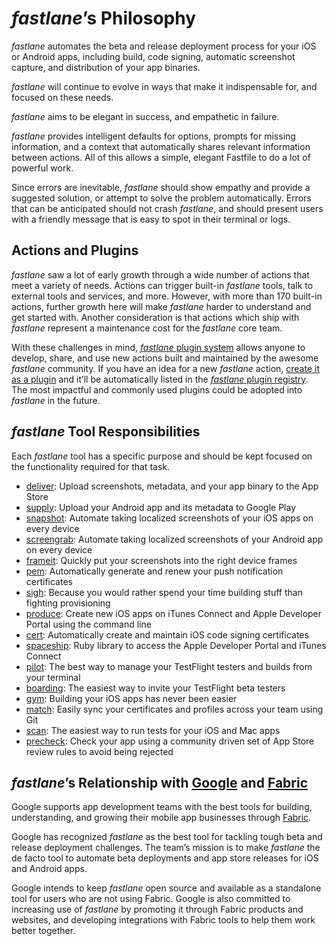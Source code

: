 # _fastlane_’s Philosophy

_fastlane_ automates the beta and release deployment process for your iOS or Android apps, including build, code signing, automatic screenshot capture, and distribution of your app binaries.

_fastlane_ will continue to evolve in ways that make it indispensable for, and focused on these needs.

_fastlane_ aims to be elegant in success, and empathetic in failure.

_fastlane_ provides intelligent defaults for options, prompts for missing information, and a context that automatically shares relevant information between actions. All of this allows a simple, elegant Fastfile to do a lot of powerful work.

Since errors are inevitable, _fastlane_ should show empathy and provide a suggested solution, or attempt to solve the problem automatically. Errors that can be anticipated should not crash _fastlane_, and should present users with a friendly message that is easy to spot in their terminal or logs.

## Actions and Plugins

_fastlane_ saw a lot of early growth through a wide number of actions that meet a variety of needs. Actions can trigger built-in _fastlane_ tools, talk to external tools and services, and more. However, with more than 170 built-in actions, further growth here will make _fastlane_ harder to understand and get started with. Another consideration is that actions which ship with _fastlane_ represent a maintenance cost for the _fastlane_ core team.

With these challenges in mind, [_fastlane_ plugin system](https://fabric.io/blog/introducing-fastlane-plugins/) allows anyone to develop, share, and use new actions built and maintained by the awesome _fastlane_ community. If you have an idea for a new _fastlane_ action, [create it as a plugin](https://docs.fastlane.tools/plugins/create-plugin/) and it’ll be automatically listed in the [_fastlane_ plugin registry](https://docs.fastlane.tools/plugins/available-plugins). The most impactful and commonly used plugins could be adopted into _fastlane_ in the future.

## _fastlane_ Tool Responsibilities

Each _fastlane_ tool has a specific purpose and should be kept focused on the functionality required for that task.

* [deliver](https://docs.fastlane.tools/actions/deliver/): Upload screenshots, metadata, and your app binary to the App Store
* [supply](https://docs.fastlane.tools/actions/supply/): Upload your Android app and its metadata to Google Play
* [snapshot](https://docs.fastlane.tools/actions/snapshot/): Automate taking localized screenshots of your iOS apps on every device
* [screengrab](https://docs.fastlane.tools/actions/screengrab/): Automate taking localized screenshots of your Android app on every device
* [frameit](https://docs.fastlane.tools/actions/frameit/): Quickly put your screenshots into the right device frames
* [pem](https://docs.fastlane.tools/actions/pem/): Automatically generate and renew your push notification certificates
* [sigh](https://docs.fastlane.tools/actions/sigh/): Because you would rather spend your time building stuff than fighting provisioning
* [produce](https://docs.fastlane.tools/actions/produce/): Create new iOS apps on iTunes Connect and Apple Developer Portal using the command line
* [cert](https://docs.fastlane.tools/actions/cert/): Automatically create and maintain iOS code signing certificates
* [spaceship](https://github.com/fastlane/fastlane/tree/master/spaceship): Ruby library to access the Apple Developer Portal and iTunes Connect
* [pilot](https://docs.fastlane.tools/actions/pilot/): The best way to manage your TestFlight testers and builds from your terminal
* [boarding](https://github.com/fastlane/boarding): The easiest way to invite your TestFlight beta testers
* [gym](https://docs.fastlane.tools/actions/gym/): Building your iOS apps has never been easier
* [match](https://docs.fastlane.tools/actions/match/): Easily sync your certificates and profiles across your team using Git
* [scan](https://docs.fastlane.tools/actions/scan/): The easiest way to run tests for your iOS and Mac apps
* [precheck](https://docs.fastlane.tools/actions/precheck/): Check your app using a community driven set of App Store review rules to avoid being rejected

## _fastlane_’s Relationship with [Google](https://google.com) and [Fabric](https://get.fabric.io/)

Google supports app development teams with the best tools for building, understanding, and growing their mobile app businesses through [Fabric](https://get.fabric.io/).

Google has recognized _fastlane_ as the best tool for tackling tough beta and release deployment challenges. The team’s mission is to make _fastlane_ the de facto tool to automate beta deployments and app store releases for iOS and Android apps.

Google intends to keep _fastlane_ open source and available as a standalone tool for users who are not using Fabric. Google is also committed to increasing use of _fastlane_ by promoting it through Fabric products and websites, and developing integrations with Fabric tools to help them work better together.
